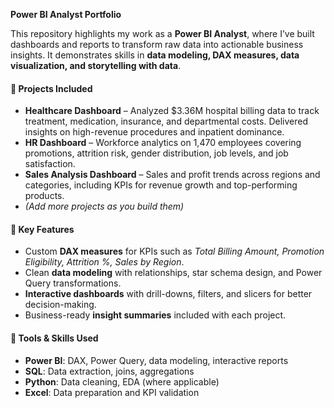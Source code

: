 **Power BI Analyst Portfolio**

This repository highlights my work as a **Power BI Analyst**, where I’ve built dashboards and reports to transform raw data into actionable business insights. It demonstrates skills in **data modeling, DAX measures, data visualization, and storytelling with data**.

#### 🔹 Projects Included

* **Healthcare Dashboard** – Analyzed $3.36M hospital billing data to track treatment, medication, insurance, and departmental costs. Delivered insights on high-revenue procedures and inpatient dominance.
* **HR Dashboard** – Workforce analytics on 1,470 employees covering promotions, attrition risk, gender distribution, job levels, and job satisfaction.
* **Sales Analysis Dashboard** – Sales and profit trends across regions and categories, including KPIs for revenue growth and top-performing products.
* *(Add more projects as you build them)*

#### 🔹 Key Features

* Custom **DAX measures** for KPIs such as *Total Billing Amount, Promotion Eligibility, Attrition %, Sales by Region*.
* Clean **data modeling** with relationships, star schema design, and Power Query transformations.
* **Interactive dashboards** with drill-downs, filters, and slicers for better decision-making.
* Business-ready **insight summaries** included with each project.

#### 🔹 Tools & Skills Used

* **Power BI**: DAX, Power Query, data modeling, interactive reports
* **SQL**: Data extraction, joins, aggregations
* **Python**: Data cleaning, EDA (where applicable)
* **Excel**: Data preparation and KPI validation


